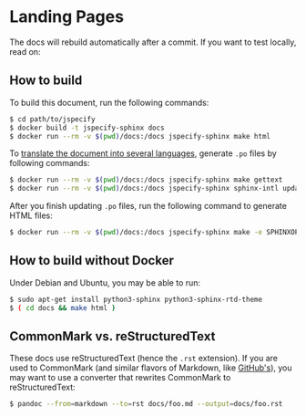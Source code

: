 # Landing Pages

The docs will rebuild automatically after a commit. If you want to test locally,
read on:

## How to build

To build this document, run the following commands:

```sh
$ cd path/to/jspecify
$ docker build -t jspecify-sphinx docs
$ docker run --rm -v $(pwd)/docs:/docs jspecify-sphinx make html
```

To
[translate the document into several languages](https://www.sphinx-doc.org/en/master/intl.html),
generate `.po` files by following commands:

```sh
$ docker run --rm -v $(pwd)/docs:/docs jspecify-sphinx make gettext
$ docker run --rm -v $(pwd)/docs:/docs jspecify-sphinx sphinx-intl update -p _build/gettext -l ja
```

After you finish updating `.po` files, run the following command to generate
HTML files:

```sh
$ docker run --rm -v $(pwd)/docs:/docs jspecify-sphinx make -e SPHINXOPTS="-D language='ja'" html
```

## How to build without Docker

Under Debian and Ubuntu, you may be able to run:

```sh
$ sudo apt-get install python3-sphinx python3-sphinx-rtd-theme
$ ( cd docs && make html )
```

## CommonMark vs. reStructuredText

These docs use reStructuredText (hence the `.rst` extension). If you are used to
CommonMark (and similar flavors of Markdown, like
[GitHub's](https://github.github.com/gfm/)), you may want to use a converter
that rewrites CommonMark to reStructuredText:

```sh
$ pandoc --from=markdown --to=rst docs/foo.md --output=docs/foo.rst
```
